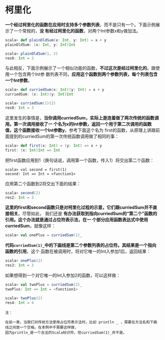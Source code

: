 柯里化
================================================================================
**一个经过柯里化的函数在应用时支持多个参数列表**，而不是只有一个。下面示例展示了一个常规的，**没
有经过柯里化的函数**，对两个Int参数x和y做加法。
```scala
scala> def plainOldSum(x: Int, y: Int) = x + y
plainOldSum: (x: Int, y: Int)Int

scala> plainOldSum(1, 2)
res0: Int = 3
```
与此相反，下面示例展示了一个相似功能的函数，**不过这次是经过柯里化的**。跟使用一个包含两个Int参
数列表不同，**应用这个函数到两个参数列表，每个列表包含一个Int参数**。
```scala
scala> def curriedSum(x: Int)(y: Int) = x + y
curriedSum: (x: Int)(y: Int)Int

scala> curriedSum(1)(2)
res0: Int = 3
```
这里发生的事情是，**当你调用curriedSum，实际上是连着做了两次传统的函数调用。第一次调用接收了一
个名为x的Int参数，返回一个用于第二次调用的函数值，这个函数接收一个Int参数y**。参考下面这个名为
first的函数，从原理上讲跟前面提到的curriedSum的第一次传统函数调用做了相同的事：
```scala
scala> def first(x: Int) = (y: Int) => x + y
first: (x: Int)Int => Int
```
把first函数应用到1（换句话说，调用第一个函数，传入1）将交出第二个函数：
```
scala> val second = first(1)
second: Int => Int = <function1>
```
应用第二个函数到2将交出下面的结果：
```scala
scala> second(2)
res2: Int = 3
```
**这里的first和second函数只是对柯里化过程的示意，它们跟curriedSum并不直接相关**。尽管如此，
我们还是 **有办法获取到指向curriedSum的“第二个”函数的引用。这个办法就是通过占位符表示法，在一
个部分应用函数表达式中使用curriedSum**，就像这样：
```scala
scala> val onePlus = curriedSum(1)_
```
**代码`curriedSum(1)_`中的下画线是第二个参数列表的占位符。其结果是一个指向函数的引用**，这个
函数在被调用时，将对它唯一的Int入参加1后，返回结果：
```scala
scala> onePlus(2)
res3: Int = 3
```
如果想得到一个对它唯一的Int入参加2的函数，可以这样做：
```scala
scala> val twoPlus = curriedSum(2)_
twoPlus: Int => Int = <function1>

scala> twoPlus(2)
res4: Int = 4
```
```
注：

在前一章，当我们对传统方法使用占位符表示法时，比如 println _ ，需要在方法名和下画线之间放一个空格。在本例中不需要这样做，
因为println_是一个合法的Scala标识符，但curriedSum(1)_并不是。
```